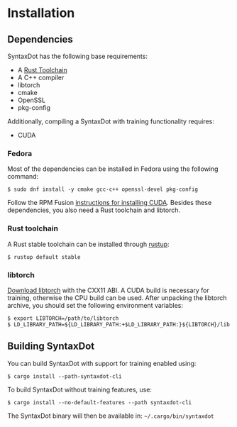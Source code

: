 # Installation

## Dependencies

SyntaxDot has the following base requirements:

* A [Rust Toolchain](https://rustup.rs/)
* A C++ compiler
* libtorch
* cmake
* OpenSSL
* pkg-config

Additionally, compiling a SyntaxDot with training functionality requires:

* CUDA

### Fedora

Most of the dependencies can be installed in Fedora using the following
command:

```shell
$ sudo dnf install -y cmake gcc-c++ openssl-devel pkg-config
```

Follow the RPM Fusion [instructions for installing
CUDA](https://rpmfusion.org/Howto/NVIDIA#CUDA). Besides these dependencies,
you also need a Rust toolchain and libtorch.

### Rust toolchain

A Rust stable toolchain can be installed through [rustup](https://rustup.rs/):

```shell
$ rustup default stable
```
### libtorch

[Download libtorch](https://pytorch.org/get-started/locally/) with the CXX11
ABI. A CUDA build is necessary for training, otherwise the CPU build can be
used. After unpacking the libtorch archive, you should set the following
environment variables:

```shell
$ export LIBTORCH=/path/to/libtorch
$ LD_LIBRARY_PATH=${LD_LIBRARY_PATH:+$LD_LIBRARY_PATH:}${LIBTORCH}/lib
```

## Building SyntaxDot

You can build SyntaxDot with support for training enabled using:

```shell
$ cargo install --path-syntaxdot-cli
```

To build SyntaxDot without training features, use:

```shell
$ cargo install --no-default-features --path syntaxdot-cli
```

The SyntaxDot binary will then be available in: ```~/.cargo/bin/syntaxdot```